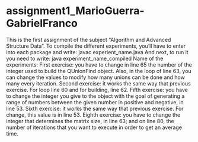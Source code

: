 # assignment1_MarioGuerra-GabrielFranco
This is the first assignment of the subject “Algorithm and Advanced Structure Data”. 
To compile the different experiments, you’ll have to enter into each package and write:
	javac experient_name.java 
And next, to run it you need to write:
	java experiment_name_compiled
Name of the experiments:
	First exercise: you have to change in line 65 the number of the integer used to build the QUnionFind object. Also, in the loop of line 63, you can change the values to modify how many unions can be done and how many every iteration.
	Second exercise: it works the same way that previous exercise. For loop line 60 and for building, line 62.
	Fifth exercise: you have to change the integer you give to the object with the goal of generating a range of numbers between the given number in positive and negative, in line 53. 
	Sixth exercise: it works the same way that previous exercise. For change, this value is in line 53.
	Eighth exercise: you have to change the integer that determines the matrix size, in line 63; and on line 80, the number of iterations that you want to execute in order to get an average time.
